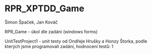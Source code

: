# RPR_XPTDD_Game

Šimon Špaček, Jan Kováč

RPR_Game - úkol dle zadání (windows forms)

UnitTestProject1 - unit testy od Ondřeje Hrušky a Honzy Štorka, podle kterých jsme programovali zadání, hodnocení testů: 1
